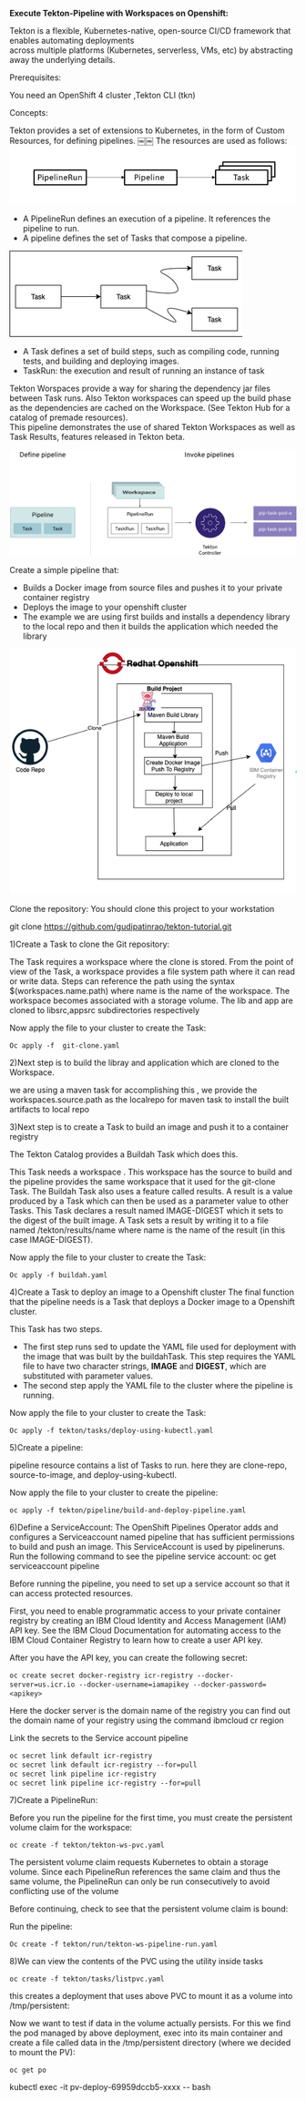 **Execute Tekton-Pipeline with Workspaces on Openshift:**

Tekton is a flexible, Kubernetes-native, open-source CI/CD framework that enables automating deployments  
across multiple platforms (Kubernetes, serverless, VMs, etc) by abstracting away the underlying details.

Prerequisites:

You need an OpenShift 4 cluster ,Tekton CLI (tkn)

Concepts:

Tekton provides a set of extensions to Kubernetes, in the form of Custom Resources, for defining pipelines.
￼￼
The resources are used as follows:
![image.png](tekton/images/image.png)
* A PipelineRun defines an execution of a pipeline. It references the pipeline to run.
* A pipeline defines the set of Tasks that compose a pipeline.


![Pipline.png](tekton/images/Pipline.png)

* A Task defines a set of build steps, such as compiling code, running tests, and building and deploying images.
* TaskRun: the execution and result of running an instance of task


Tekton Worspaces provide a way for sharing the dependency jar files between Task runs.
Also Tekton workspaces can speed up the build phase as the dependencies are cached on the Workspace.
(See Tekton Hub for a catalog of premade resources).  
This pipeline demonstrates the use of shared Tekton Workspaces as well as Task Results, features released in Tekton beta.

![pipVSpiprun.png](tekton/images/pipVSpiprun.png)

Create a simple pipeline that:
* Builds a Docker image from source files and pushes it to your private container registry
* Deploys the image to your openshift cluster
* The example we are using first builds and installs a dependency library to the local repo and then it builds the application which needed the library


![tektonpipeline.png](tekton/images/tektonpipeline.png)

Clone the repository:
You should clone this project to your workstation

git clone https://github.com/gudipatinrao/tekton-tutorial.git

1)Create a Task to clone the Git repository:

The Task requires a workspace where the clone is stored. From the point of view of the Task, a workspace provides a file system path where it can read or write data.
Steps can reference the path using the syntax $(workspaces.name.path) where name is the name of the workspace.
The workspace becomes associated with a storage volume.
The lib and app are cloned to libsrc,appsrc subdirectories respectively

Now apply the file to your cluster to create the Task:

    Oc apply -f  git-clone.yaml

2)Next step is to build the libray and application which are cloned to the Workspace.

we are using a maven task for accomplishing this , we provide the workspaces.source.path as the localrepo for maven task to install the
built artifacts to local repo

3)Next step is to create a Task to build an image and push it to a container registry

The Tekton Catalog provides a Buildah Task which does this.

This Task needs a workspace . This workspace has the source to build and the pipeline provides the same workspace that it used for the git-clone Task.
The Buildah  Task also uses a feature called results. A result is a value produced by a Task which can then be used as a parameter value to other Tasks.
This Task declares a result named IMAGE-DIGEST which it sets to the digest of the built image.
 A Task sets a result by writing it to a file named /tekton/results/name where name is the name of the result (in this case IMAGE-DIGEST).

Now apply the file to your cluster to create the Task:

    Oc apply -f buildah.yaml

4)Create a Task to deploy an image to a Openshift cluster
The final function that the pipeline needs is a Task that deploys a Docker image to a Openshift cluster.

This Task has two steps.
* The first step runs sed to update the YAML file used for deployment with the image that was built by the buildahTask. This step requires the YAML file to have two character strings, __IMAGE__ and __DIGEST__, which are substituted with parameter values.
* The second step  apply the YAML file to the cluster where the pipeline is running.

Now apply the file to your cluster to create the Task:

    Oc apply -f tekton/tasks/deploy-using-kubectl.yaml

5)Create a pipeline:

pipeline resource contains a list of Tasks to run. here they are clone-repo, source-to-image, and deploy-using-kubectl.

Now apply the file to your cluster to create the pipeline:

    oc apply -f tekton/pipeline/build-and-deploy-pipeline.yaml

6)Define a ServiceAccount:
The OpenShift Pipelines Operator adds and configures a Serviceaccount named pipeline that has sufficient permissions to build and push an image. This ServiceAccount is used by pipelineruns.
Run the following command to see the pipeline service account:
oc get serviceaccount pipeline

Before running the pipeline, you need to set up a service account so that it can access protected resources.

First, you need to enable programmatic access to your private container registry by creating an IBM Cloud Identity and Access Management (IAM) API key. See the IBM Cloud Documentation for automating access to the IBM Cloud Container Registry to learn how to create a user API key.

After you have the API key, you can create the following secret:


    oc create secret docker-registry icr-registry --docker-server=us.icr.io --docker-username=iamapikey --docker-password=<apikey>

Here the docker server is the domain name of the registry you can find out the domain name of your registry using the command ibmcloud cr region

Link the secrets to the Service account pipeline

    oc secret link default icr-registry
    oc secret link default icr-registry --for=pull
    oc secret link pipeline icr-registry
    oc secret link pipeline icr-registry --for=pull



7)Create a PipelineRun:

Before you run the pipeline for the first time, you must create the persistent volume claim for the workspace:

    oc create -f tekton/tekton-ws-pvc.yaml

The persistent volume claim requests Kubernetes to obtain a storage volume. Since each PipelineRun references the same claim and thus the same volume, the PipelineRun can only be run consecutively to avoid conflicting use of the volume

Before continuing, check to see that the persistent volume claim is bound:

Run the pipeline:

    Oc create -f tekton/run/tekton-ws-pipeline-run.yaml

8)We can view the contents of the PVC using the utility inside tasks

    oc create -f tekton/tasks/listpvc.yaml

this creates a deployment that uses above PVC to mount it as a volume into /tmp/persistent:

Now we want to test if data in the volume actually persists. For this we find the pod managed by above deployment, exec into its main container and create a file called data in the /tmp/persistent directory (where we decided to mount the PV):

    oc get po

kubectl exec -it pv-deploy-69959dccb5-xxxx -- bash

